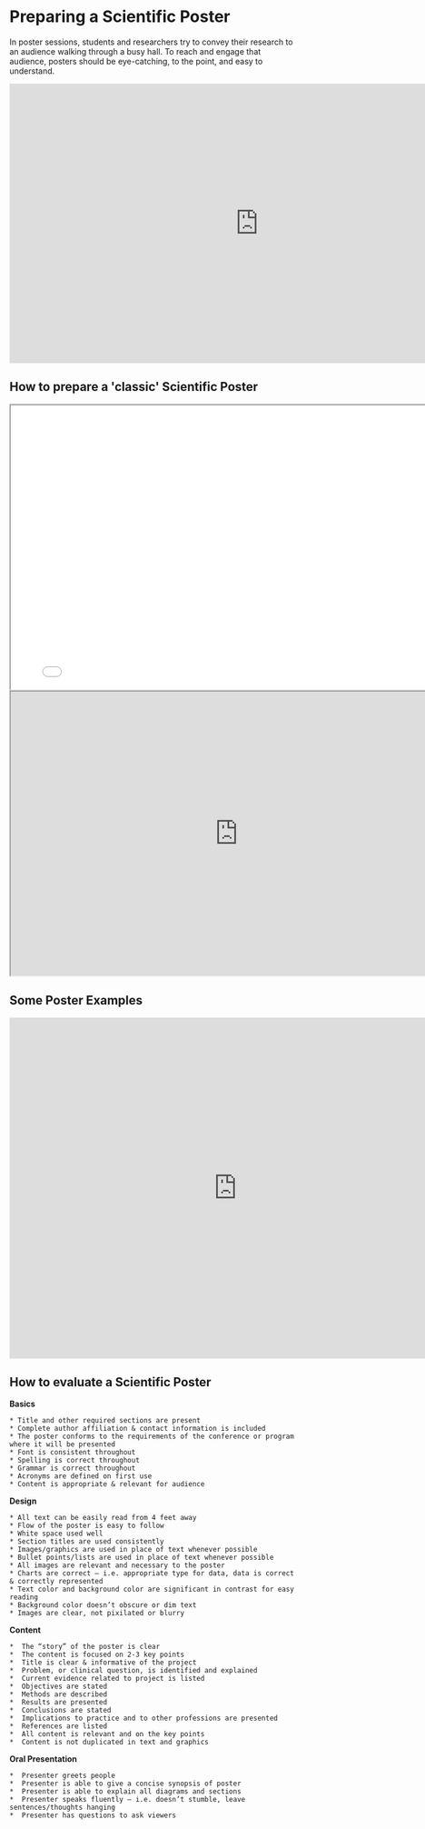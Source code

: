 # Preparing a Scientific Poster

In poster sessions, students and researchers try to convey their research to an audience walking through a busy hall. To reach and engage that audience, posters should be eye-catching, to the point, and easy to understand. 

<iframe width="875" height="492" src="https://www.youtube.com/embed/1RwJbhkCA58" title="YouTube video player" frameborder="0" allow="accelerometer; autoplay; clipboard-write; encrypted-media; gyroscope; picture-in-picture" allowfullscreen></iframe>

## How to prepare a 'classic' Scientific Poster

<iframe width="800" height="500" src="HowToPrepareAScientificPoster.pdf"></iframe>

<iframe width="800" height="500" src="https://www.researchgate.net/profile/Franco-Franchignoni/publication/271201104_Research_issues_in_Physical_Rehabilitation_Medicine/links/54c0e01b0cf28eae4a69d04f/Research-issues-in-Physical-Rehabilitation-Medicine.pdf#page=250"></iframe>



## Some Poster Examples 
<iframe src="https://postersmysell.psych.hms.harvard.edu/" frameborder="0.1" width="800" height="600"></iframe>

## How to evaluate a Scientific Poster

**Basics**
```{toggle}
* Title and other required sections are present
* Complete author affiliation & contact information is included
* The poster conforms to the requirements of the conference or program where it will be presented
* Font is consistent throughout
* Spelling is correct throughout
* Grammar is correct throughout
* Acronyms are defined on first use
* Content is appropriate & relevant for audience
```

**Design**
```{toggle}
* All text can be easily read from 4 feet away
* Flow of the poster is easy to follow
* White space used well
* Section titles are used consistently
* Images/graphics are used in place of text whenever possible
* Bullet points/lists are used in place of text whenever possible
* All images are relevant and necessary to the poster
* Charts are correct – i.e. appropriate type for data, data is correct & correctly represented
* Text color and background color are significant in contrast for easy reading
* Background color doesn’t obscure or dim text
* Images are clear, not pixilated or blurry
```

**Content**
```{toggle}
*  The “story” of the poster is clear
*  The content is focused on 2-3 key points
*  Title is clear & informative of the project
*  Problem, or clinical question, is identified and explained
*  Current evidence related to project is listed
*  Objectives are stated
*  Methods are described
*  Results are presented
*  Conclusions are stated
*  Implications to practice and to other professions are presented
*  References are listed
*  All content is relevant and on the key points
*  Content is not duplicated in text and graphics
```

**Oral Presentation**
```{toggle}
*  Presenter greets people
*  Presenter is able to give a concise synopsis of poster
*  Presenter is able to explain all diagrams and sections
*  Presenter speaks fluently – i.e. doesn’t stumble, leave sentences/thoughts hanging
*  Presenter has questions to ask viewers
```



